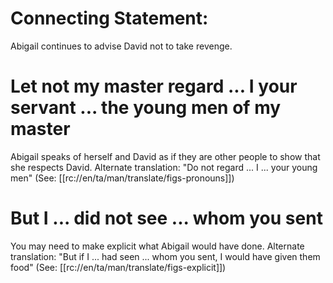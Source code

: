 # Connecting Statement:

Abigail continues to advise David not to take revenge.

# Let not my master regard ... I your servant ... the young men of my master

Abigail speaks of herself and David as if they are other people to show that she respects David. Alternate translation: "Do not regard ... I ... your young men" (See: [[rc://en/ta/man/translate/figs-pronouns]])

# But I ... did not see ... whom you sent

You may need to make explicit what Abigail would have done. Alternate translation: "But if I ... had seen ... whom you sent, I would have given them food" (See: [[rc://en/ta/man/translate/figs-explicit]])

